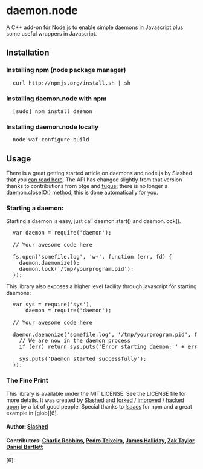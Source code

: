 # daemon.node

A C++ add-on for Node.js to enable simple daemons in Javascript plus some useful wrappers in Javascript.

## Installation

### Installing npm (node package manager)
<pre>
  curl http://npmjs.org/install.sh | sh
</pre>

### Installing daemon.node with npm
<pre>
  [sudo] npm install daemon
</pre>

### Installing daemon.node locally 
<pre>
  node-waf configure build  
</pre>

## Usage 

There is a great getting started article on daemons and node.js by Slashed that you [can read here][0]. The API has changed slightly from that version thanks to contributions from ptge and [fugue][1]; there is no longer a daemon.closeIO() method, this is done automatically for you.

### Starting a daemon:
Starting a daemon is easy, just call daemon.start() and daemon.lock(). 
<pre>
  var daemon = require('daemon');
  
  // Your awesome code here
  
  fs.open('somefile.log', 'w+', function (err, fd) {
    daemon.daemonize();
    daemon.lock('/tmp/yourprogram.pid');
  });
</pre>

This library also exposes a higher level facility through javascript for starting daemons:
<pre>
  var sys = require('sys'),
      daemon = require('daemon');
  
  // Your awesome code here
  
  daemon.daemonize('somefile.log', '/tmp/yourprogram.pid', function (err, started) {
    // We are now in the daemon process
    if (err) return sys.puts('Error starting daemon: ' + err);
    
    sys.puts('Daemon started successfully');
  });
</pre>

### The Fine Print
This library is available under the MIT LICENSE. See the LICENSE file for more details. It was created by [Slashed][2] and [forked][3] / [improved][4] / [hacked upon][1] by a lot of good people. Special thanks to [Isaacs][5] for npm and a great example in [glob][6].

#### Author: [Slashed](http://github.com/slashed)
#### Contributors: [Charlie Robbins](http://nodejitsu.com), [Pedro Teixeira](https://github.com/pgte), [James Halliday](https://github.com/substack), [Zak Taylor](https://github.com/dobl), [Daniel Bartlett](https://github.com/danbuk)

[0]: http://slashed.posterous.com/writing-daemons-in-javascript-with-nodejs-0
[1]: https://github.com/pgte/fugue/blob/master/deps/daemon.cc
[2]: https://github.com/slashed/daemon.node
[3]: https://github.com/substack/daemon.node/
[4]: https://github.com/dobl/daemon.node
[5]: https://github.com/isaacs/npm
[6]: 